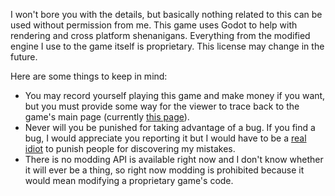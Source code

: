 I won't bore you with the details, but basically nothing related to this can be used without permission from me. This game uses Godot to help with rendering and cross platform shenanigans. Everything from the modified engine I use to the game itself is proprietary. This license may change in the future.

Here are some things to keep in mind:

* You may record yourself playing this game and make money if you want, but you must provide some way for the viewer to trace back to the game's main page (currently [this page](https://gamepro5.com/game)).
* Never will you be punished for taking advantage of a bug. If you find a bug, I would appreciate you reporting it but I would have to be a [real idiot](https://youtu.be/EoLWxIwyNiE?t=315) to punish people for discovering my mistakes.
* There is no modding API is available right now and I don't know whether it will ever be a thing, so right now modding is prohibited because it would mean modifying a proprietary game's code.